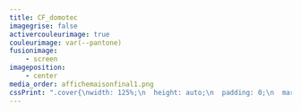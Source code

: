 ```yaml
---
title: CF_domotec
imagegrise: false
activercouleurimage: true
couleurimage: var(--pantone)
fusionimage:
    - screen
imageposition:
    - center
media_order: affichemaisonfinal1.png
cssPrint: ".cover{\nwidth: 125%;\n  height: auto;\n  padding: 0;\n  margin: -20mm;\n}"
---
```



